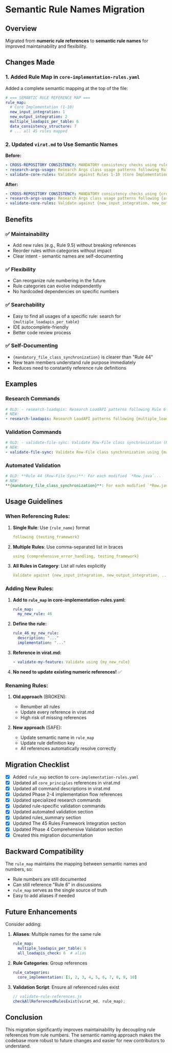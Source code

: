 # Semantic Rule Names Migration

## Overview

Migrated from **numeric rule references** to **semantic rule names** for improved maintainability and flexibility.

## Changes Made

### 1. Added Rule Map in `core-implementation-rules.yaml`

Added a complete semantic mapping at the top of the file:

```yaml
# === SEMANTIC RULE REFERENCE MAP ===
rule_map:
  # Core Implementation (1-10)
  new_input_integration: 1
  new_output_integration: 2
  multiple_loadapis_per_table: 6
  data_consistency_structure: 7
  # ... all 45 rules mapped
```

### 2. Updated `virat.md` to Use Semantic Names

**Before:**
```yaml
- CROSS-REPOSITORY CONSISTENCY: MANDATORY consistency checks using rules 11-15
- research-args-usage: Research Args class usage patterns following Rules 25-34
- validate-core-rules: Validate against Rules 1-10 (Core Implementation)
```

**After:**
```yaml
- CROSS-REPOSITORY CONSISTENCY: MANDATORY consistency checks using {cross_repo_type_safety, performance_documentation, error_handling_testing, branch_commit_merge, business_data_quality}
- research-args-usage: Research Args class usage patterns following {args_input_table_standards}
- validate-core-rules: Validate against {new_input_integration, new_output_integration, new_module_creation, module_interactions, shared_infrastructure, multiple_loadapis_per_table, data_consistency_structure, validation_naming, framework_config, sql_template_rules}
```

## Benefits

### ✅ **Maintainability**
- Add new rules (e.g., Rule 9.5) without breaking references
- Reorder rules within categories without impact
- Clear intent - semantic names are self-documenting

### ✅ **Flexibility**
- Can reorganize rule numbering in the future
- Rule categories can evolve independently
- No hardcoded dependencies on specific numbers

### ✅ **Searchability**
- Easy to find all usages of a specific rule: search for `{multiple_loadapis_per_table}`
- IDE autocomplete-friendly
- Better code review process

### ✅ **Self-Documenting**
- `{mandatory_file_class_synchronization}` is clearer than "Rule 44"
- New team members understand rule purpose immediately
- Reduces need to constantly reference rule definitions

## Examples

### Research Commands
```yaml
# OLD: - research-loadapis: Research LoadAPI patterns following Rule 6
# NEW: 
- research-loadapis: Research LoadAPI patterns following {multiple_loadapis_per_table}
```

### Validation Commands
```yaml
# OLD: - validate-file-sync: Validate Row-File class synchronization (Rule 44)
# NEW:
- validate-file-sync: Validate Row-File class synchronization using {mandatory_file_class_synchronization}
```

### Automated Validation
```yaml
# OLD: **Rule 44 (Row-File Sync)**: For each modified `*Row.java`...
# NEW:
**{mandatory_file_class_synchronization}**: For each modified `*Row.java`...
```

## Usage Guidelines

### When Referencing Rules:

1. **Single Rule**: Use `{rule_name}` format
   ```yaml
   following {testing_framework}
   ```

2. **Multiple Rules**: Use comma-separated list in braces
   ```yaml
   using {comprehensive_error_handling, testing_framework}
   ```

3. **All Rules in Category**: List all rules explicitly
   ```yaml
   Validate against {new_input_integration, new_output_integration, ...}
   ```

### Adding New Rules:

1. **Add to `rule_map` in core-implementation-rules.yaml:**
   ```yaml
   rule_map:
     my_new_rule: 46
   ```

2. **Define the rule:**
   ```yaml
   rule_46_my_new_rule:
     description: "..."
     implementation: "..."
   ```

3. **Reference in virat.md:**
   ```yaml
   - validate-my-feature: Validate using {my_new_rule}
   ```

4. **No need to update existing numeric references!** ✅

### Renaming Rules:

1. **Old approach** (BROKEN):
   - Renumber all rules
   - Update every reference in virat.md
   - High risk of missing references

2. **New approach** (SAFE):
   - Update semantic name in `rule_map`
   - Update rule definition key
   - All references automatically resolve correctly

## Migration Checklist

- [x] Added `rule_map` section to `core-implementation-rules.yaml`
- [x] Updated all `core_principles` references in virat.md
- [x] Updated all command descriptions in virat.md
- [x] Updated Phase 2-4 implementation flow references
- [x] Updated specialized research commands
- [x] Updated rule-specific validation commands
- [x] Updated automated validation section
- [x] Updated rules_summary section
- [x] Updated The 45 Rules Framework Integration section
- [x] Updated Phase 4 Comprehensive Validation section
- [x] Created this migration documentation

## Backward Compatibility

The `rule_map` maintains the mapping between semantic names and numbers, so:
- Rule numbers are still documented
- Can still reference "Rule 6" in discussions
- `rule_map` serves as the single source of truth
- Easy to add aliases if needed

## Future Enhancements

Consider adding:
1. **Aliases**: Multiple names for the same rule
   ```yaml
   rule_map:
     multiple_loadapis_per_table: 6
     all_loadapis_check: 6  # alias
   ```

2. **Rule Categories**: Group references
   ```yaml
   rule_categories:
     core_implementation: [1, 2, 3, 4, 5, 6, 7, 8, 9, 10]
   ```

3. **Validation Script**: Ensure all referenced rules exist
   ```javascript
   // validate-rule-references.js
   checkAllReferencedRulesExist(virat_md, rule_map);
   ```

## Conclusion

This migration significantly improves maintainability by decoupling rule references from rule numbers. The semantic naming approach makes the codebase more robust to future changes and easier for new contributors to understand.


